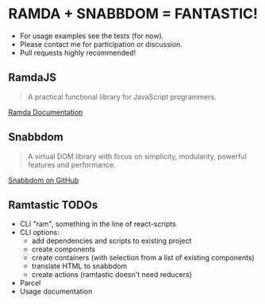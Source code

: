 # RAMDA + SNABBDOM = FANTASTIC!

- For usage examples see the tests (for now).
- Please contact me for participation or discussion.
- Pull requests highly recommended!

## RamdaJS

> A practical functional library for JavaScript programmers.

[Ramda Documentation](http://ramdajs.com/docs)

## Snabbdom

> A virtual DOM library with focus on simplicity, modularity, powerful features and performance.

[Snabbdom on GitHub](https://github.com/snabbdom/snabbdom)

## Ramtastic TODOs

- CLI "ram", something in the line of react-scripts
- CLI options:
  - add dependencies and scripts to existing project
  - create components
  - create containers (with selection from a list of existing components)
  - translate HTML to snabbdom
  - create actions (ramtastic doesn't need reducers)
- Parcel
- Usage documentation

